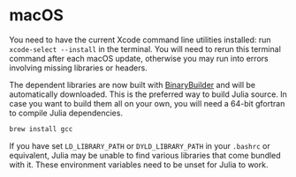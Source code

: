 
# macOS

You need to have the current Xcode command line utilities installed: run `xcode-select --install` in the terminal. You will need to rerun this terminal command after each macOS update, otherwise you may run into errors involving missing libraries or headers.

The dependent libraries are now built with [BinaryBuilder](https://binarybuilder.org) and will be automatically downloaded. This is the preferred way to build Julia source. In case you want to build them all on your own, you will need a 64-bit gfortran to compile Julia dependencies.

```bash
brew install gcc
```


If you have set `LD_LIBRARY_PATH` or `DYLD_LIBRARY_PATH` in your `.bashrc` or equivalent, Julia may be unable to find various libraries that come bundled with it. These environment variables need to be unset for Julia to work.
